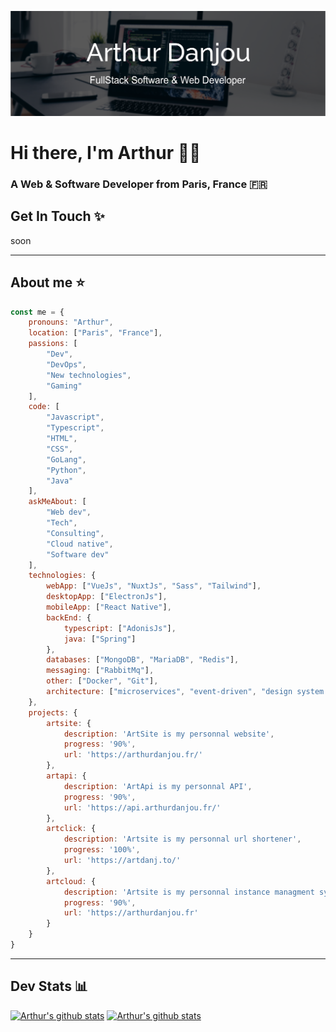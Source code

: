 ![Banner](./assets/Banner.png)

# Hi there, I'm Arthur 🙋‍♂️
### A Web & Software Developer from Paris, France 🇫🇷

## Get In Touch ✨
soon

---
## About me ⭐

```javascript
const me = {
    pronouns: "Arthur", 
    location: ["Paris", "France"],
    passions: [
        "Dev", 
        "DevOps", 
        "New technologies",
        "Gaming"
    ],
    code: [
        "Javascript", 
        "Typescript", 
        "HTML", 
        "CSS", 
        "GoLang", 
        "Python", 
        "Java"
    ],
    askMeAbout: [
        "Web dev", 
        "Tech", 
        "Consulting", 
        "Cloud native", 
        "Software dev"
    ],
    technologies: {
        webApp: ["VueJs", "NuxtJs", "Sass", "Tailwind"],
        desktopApp: ["ElectronJs"],
        mobileApp: ["React Native"],
        backEnd: {
            typescript: ["AdonisJs"],
            java: ["Spring"]
        },
        databases: ["MongoDB", "MariaDB", "Redis"],
        messaging: ["RabbitMq"],
        other: ["Docker", "Git"],
        architecture: ["microservices", "event-driven", "design system pattern"],
    },
    projects: {
        artsite: {
            description: 'ArtSite is my personnal website',
            progress: '90%',
            url: 'https://arthurdanjou.fr/'
        },
        artapi: {
            description: 'ArtApi is my personnal API',
            progress: '90%',
            url: 'https://api.arthurdanjou.fr/'
        },
        artclick: {
            description: 'Artsite is my personnal url shortener',
            progress: '100%',
            url: 'https://artdanj.to/'
        },
        artcloud: {
            description: 'Artsite is my personnal instance managment system',
            progress: '90%',
            url: 'https://arthurdanjou.fr'
        }
    }
}
```
---

## Dev Stats 📊

[![Arthur's github stats](https://github-readme-stats.vercel.app/api?count_private=true&show_icons=true&theme=dracula&username=arthurdanjou)](https://github.com/anuraghazra/github-readme-stats)
[![Arthur's github stats](https://github-readme-stats.vercel.app/api/top-langs/?count_private=true&show_icons=true&theme=dracula&username=arthurdanjou)](https://github.com/anuraghazra/github-readme-stats)